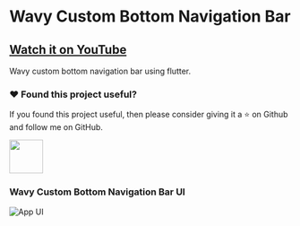 # Wavy Custom Bottom Navigation Bar

## [Watch it on YouTube](https://www.youtube.com/watch?v=M9K43Fp52F0)


Wavy custom bottom navigation bar using flutter.

### :heart: Found this project useful?

If you found this project useful, then please consider giving it a :star: on Github and follow me on GitHub.

<a href="https://www.buymeacoffee.com/iamsayuj"><img src="https://cdn.buymeacoffee.com/buttons/v2/default-yellow.png" height="60"></a>

### Wavy Custom Bottom Navigation Bar UI

![App UI](/bottomnav.png)

